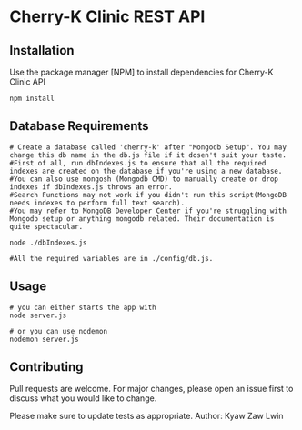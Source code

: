 # Cherry-K Clinic REST API

## Installation

Use the package manager [NPM] to install dependencies for Cherry-K Clinic API

```nodejs
npm install 
```

## Database Requirements
```
# Create a database called 'cherry-k' after "Mongodb Setup". You may change this db name in the db.js file if it dosen't suit your taste.
#First of all, run dbIndexes.js to ensure that all the required indexes are created on the database if you're using a new database.
#You can also use mongosh (Mongodb CMD) to manually create or drop indexes if dbIndexes.js throws an error.
#Search Functions may not work if you didn't run this script(MongoDB needs indexes to perform full text search).
#You may refer to MongoDB Developer Center if you're struggling with Mongodb setup or anything mongodb related. Their documentation is quite spectacular.

node ./dbIndexes.js

#All the required variables are in ./config/db.js.
```

## Usage

```nodejs 
# you can either starts the app with 
node server.js

# or you can use nodemon 
nodemon server.js

```

## Contributing

Pull requests are welcome. For major changes, please open an issue first
to discuss what you would like to change.

Please make sure to update tests as appropriate.
Author: Kyaw Zaw Lwin

